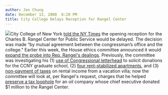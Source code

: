 ```yaml
---
author: Jen Chung
date: December 13, 2008  6:20 PM
title: City College Delays Reception for Rangel Center
---
```


<p><img src="https://web.archive.org/web/20110629185346im_/http://gothamist.com/attachments/jen/2008_09_rangelpc2.jpg" class="right">City College of New York <a href="https://web.archive.org/web/20110629185346/http://www.nytimes.com/2008/12/13/nyregion/13rangel.html?ref=nyregion">told the NY Times</a> the opening reception for the Charles B. Rangel Center for Public Service would be delayed.  The decision was made &#x201C;by mutual agreement between the congressman&#x2019;s office and the college.&quot;  Earlier this week, the House ethics committee announced it would <a href="https://web.archive.org/web/20110629185346/http://www.nbcnewyork.com/news/local/Ethics-Panel-Expands-Rangel-Probe.html">expand the probe into Rep. Rangel&apos;s dealings</a>.  Previously, the committee was investigating his (1) <a href="https://web.archive.org/web/20110629185346/http://tpmmuckraker.talkingpointsmemo.com/2008/07/rangel_uses_official_letterhea.php">use of Congressional letterhead</a> to solicit donations for the CCNY graduate school, (2) <a href="https://web.archive.org/web/20110629185346/http://gothamist.com/2008/07/11/congressman_charles_rangel_and_his.php">four rent-stabilized apartments</a>, and (3) <a href="https://web.archive.org/web/20110629185346/http://gothamist.com/2008/09/05/rangels_75000.php">non-payment of taxes</a> on rental income from a vacation villa; now the committee will look at, per Rangel&apos;s request, charges that he helped <a href="https://web.archive.org/web/20110629185346/http://gothamist.com/2008/12/03/rep_rangel_vs_the_ny_times.php">preserve a tax loophole</a> for an oil company whose chief executive donated $1 million to the Rangel Center.  </p>